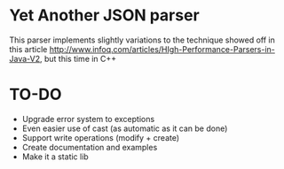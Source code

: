 # Yet Another JSON parser
This parser implements slightly variations to the technique showed off in this article
http://www.infoq.com/articles/HIgh-Performance-Parsers-in-Java-V2, but this time in C++

# TO-DO
- Upgrade error system to exceptions
- Even easier use of cast (as automatic as it can be done)
- Support write operations (modify + create)
- Create documentation and examples
- Make it a static lib
